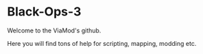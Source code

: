 # Black-Ops-3
Welcome to the ViaMod's github.

Here you will find tons of help for scripting, mapping, modding etc.

